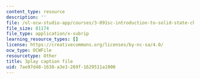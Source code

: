 ```yaml
---
content_type: resource
description: ''
file: /ol-ocw-studio-app/courses/3-091sc-introduction-to-solid-state-chemistry-fall-2010/7ae97d481638a3e3269f1629511a1900_5l_S8WwBVnM.srt
file_size: 81174
file_type: application/x-subrip
learning_resource_types: []
license: https://creativecommons.org/licenses/by-nc-sa/4.0/
ocw_type: OCWFile
resourcetype: Other
title: 3play caption file
uid: 7ae97d48-1638-a3e3-269f-1629511a1900
---
```

